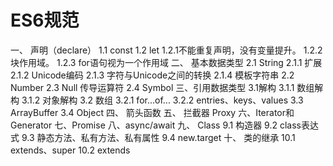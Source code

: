 # ES6规范

一、 声明（declare）
  1.1 const
  1.2 let
    1.2.1不能重复声明，没有变量提升。
    1.2.2块作用域。
    1.2.3 for语句视为一个作用域
二、 基本数据类型
  2.1 String
    2.1.1 扩展
    2.1.2 Unicode编码
    2.1.3 字符与Unicode之间的转换
    2.1.4 模板字符串
  2.2 Number
  2.3 Null 传导运算符
  2.4 Symbol
三、引用数据类型
  3.1解构
    3.1.1 数组解构
    3.1.2 对象解构
  3.2 数组
    3.2.1 for...of...
    3.2.2 entries、keys、values
    3.3 ArrayBuffer
    3.4 Object
四、 箭头函数
五、 拦截器 Proxy
六、Iterator和Generator
七、Promise
八、async/await
九、 Class
  9.1 构造器
  9.2 class表达式
  9.3 静态方法、私有方法、私有属性
  9.4 new.target
十、 类的继承
  10.1 extends、super
  10.2 extends
